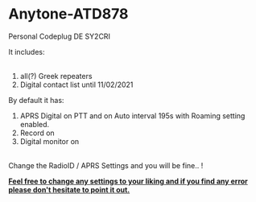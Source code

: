 # Anytone-ATD878
Personal Codeplug DE SY2CRI

It includes:<br><br>

1. all(?) Greek repeaters<br>
2. Digital contact list until 11/02/2021<br>

By default it has:<br>

1. APRS Digital on PTT and on Auto interval 195s with Roaming setting enabled.<br>
2. Record on<br>
3. Digital monitor on<br><br>

Change the RadioID / APRS Settings and you will be fine.. ! 


<b><u>Feel free to change any settings to your liking and if you find any error please don't hesitate to point it out.</b></u>
